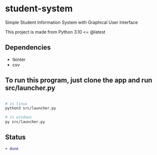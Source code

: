 # student-system
Simple Student Information System with Graphical User Interface

This project is made from Python 3.10 <= @latest

## Dependencies
<ul>
	<li>tkinter</li>
	<li>csv</li>
</ul>


## To run this program, just clone the app and run src/launcher.py
```bash

# in linux
python3 src/launcher.py

# in windows
py src/launcher.py
```

## Status
```diff 
+ done
```
